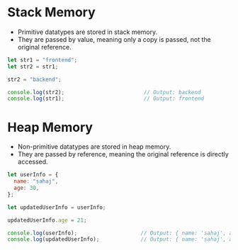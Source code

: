 # Stack Memory
- Primitive datatypes are stored in stack memory.
- They are passed by value, meaning only a copy is passed, not the original reference.

```javascript
let str1 = "frontend";
let str2 = str1;

str2 = "backend";

console.log(str2);                         // Output: backend
console.log(str1);                         // Output: frontend
```

# Heap Memory
- Non-primitive datatypes are stored in heap memory.
- They are passed by reference, meaning the original reference is directly accessed.

```javascript
let userInfo = {
  name: "sahaj",
  age: 30,
};

let updatedUserInfo = userInfo;

updatedUserInfo.age = 21;

console.log(userInfo);                    // Output: { name: 'sahaj', age: 21 }
console.log(updatedUserInfo);             // Output: { name: 'sahaj', age: 21 }
```